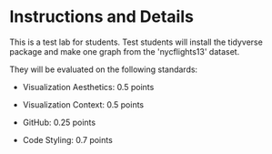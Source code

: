 # Instructions and Details 
This is a test lab for students. Test students will install the tidyverse package and make one graph from the 'nycflights13' dataset. 

They will be evaluated on the following standards:

- Visualization Aesthetics: 0.5 points

- Visualization Context: 0.5 points

- GitHub: 0.25 points

- Code Styling: 0.7 points
